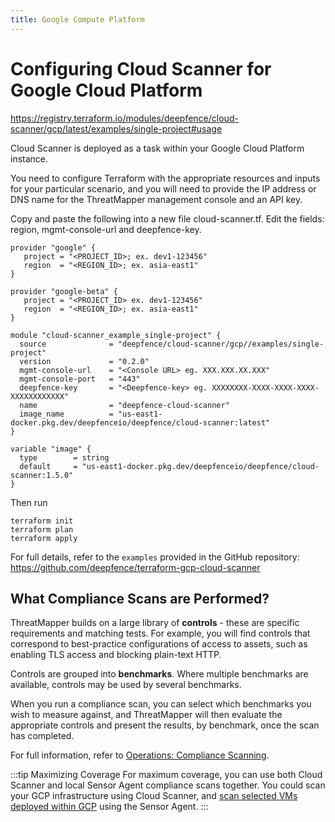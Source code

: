 ```yaml
---
title: Google Compute Platform
---
```


# Configuring Cloud Scanner for Google Cloud Platform

https://registry.terraform.io/modules/deepfence/cloud-scanner/gcp/latest/examples/single-project#usage

Cloud Scanner is deployed as a task within your Google Cloud Platform instance.

You need to configure Terraform with the appropriate resources and inputs for your particular scenario, and you will need to provide the IP address or DNS name for the ThreatMapper management console and an API key.

Copy and paste the following into a new file cloud-scanner.tf. Edit the fields: region, mgmt-console-url and deepfence-key.
```shell
provider "google" {
   project = "<PROJECT_ID>; ex. dev1-123456"
   region  = "<REGION_ID>; ex. asia-east1"
}

provider "google-beta" {
   project = "<PROJECT_ID> ex. dev1-123456"
   region  = "<REGION_ID>; ex. asia-east1"
}

module "cloud-scanner_example_single-project" {
  source              = "deepfence/cloud-scanner/gcp//examples/single-project"
  version             = "0.2.0"
  mgmt-console-url    = "<Console URL> eg. XXX.XXX.XX.XXX"
  mgmt-console-port   = "443"
  deepfence-key       = "<Deepfence-key> eg. XXXXXXXX-XXXX-XXXX-XXXX-XXXXXXXXXXXX"
  name                = "deepfence-cloud-scanner"
  image_name          = "us-east1-docker.pkg.dev/deepfenceio/deepfence/cloud-scanner:latest"
}

variable "image" {
  type        = string
  default     = "us-east1-docker.pkg.dev/deepfenceio/deepfence/cloud-scanner:1.5.0"
}
```

Then run
```shell
terraform init
terraform plan
terraform apply
```


For full details, refer to the `examples` provided in the GitHub repository: https://github.com/deepfence/terraform-gcp-cloud-scanner

## What Compliance Scans are Performed?

ThreatMapper builds on a large library of **controls** - these are specific requirements and matching tests.  For example, you will find controls that correspond to best-practice configurations of access to assets, such as enabling TLS access and blocking plain-text HTTP.

Controls are grouped into **benchmarks**. Where multiple benchmarks are available, controls may be used by several benchmarks.

When you run a compliance scan, you can select which benchmarks you wish to measure against, and ThreatMapper will then evaluate the appropriate controls and present the results, by benchmark, once the scan has completed.

For full information, refer to [Operations: Compliance Scanning](/docs/threatmapper/operations/compliance).

:::tip Maximizing Coverage
For maximum coverage, you can use both Cloud Scanner and local Sensor Agent compliance scans together. You could scan your GCP infrastructure using Cloud Scanner, and [scan selected VMs deployed within GCP](other) using the Sensor Agent.
:::